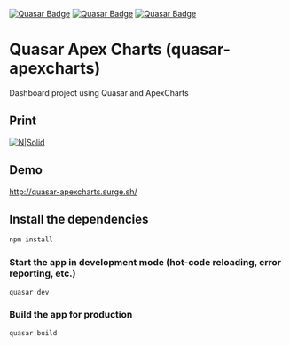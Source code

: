 
[![Quasar Badge](https://img.shields.io/badge/Framework-Quasar-blue)](https://quasar.dev)
[![Quasar Badge](https://img.shields.io/github/forks/patrickmonteiro/quasar-apexcharts?style=social)](https://quasar.dev)
[![Quasar Badge](https://img.shields.io/github/stars/patrickmonteiro/quasar-apexcharts?style=social)](https://quasar.dev)


# Quasar Apex Charts (quasar-apexcharts)

Dashboard project using Quasar and ApexCharts

## Print

[![N|Solid](https://github.com/patrickmonteiro/quasar-apexcharts/blob/master/docs/QuasarApexDashboard.PNG?raw=true)](http://quasar-apexcharts.surge.sh/)

## Demo

http://quasar-apexcharts.surge.sh/

## Install the dependencies
```bash
npm install
```

### Start the app in development mode (hot-code reloading, error reporting, etc.)
```bash
quasar dev
```

### Build the app for production
```bash
quasar build
```
